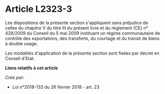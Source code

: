 # Article L2323-3

Les dispositions de la présente section s'appliquent sans préjudice de celles du chapitre V du titre III du présent livre et
du règlement (CE) n° 428/2009 du Conseil du 5 mai 2009 instituant un régime communautaire de contrôle des exportations, des
transferts, du courtage et du transit de biens à double usage.

Les modalités d'application de la présente section sont fixées par décret en Conseil d'Etat.

**Liens relatifs à cet article**

_Créé par_:

  - Loi n°2018-133 du 26 février 2018 - art. 23

